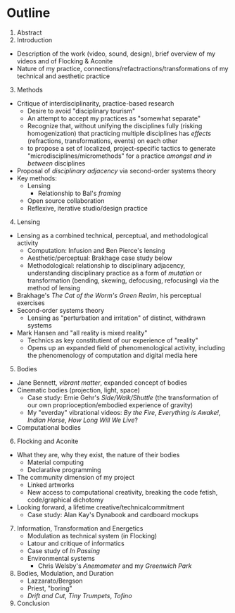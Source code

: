 # Outline

1. Abstract
2. Introduction
  * Description of the work (video, sound, design), brief overview of my videos and of Flocking & Aconite
  * Nature of my practice, connections/refactractions/transformations of my technical and aesthetic practice
3. Methods
  * Critique of interdisciplinarity, practice-based research
    * Desire to avoid "disciplinary tourism"
    * An attempt to accept my practices as "somewhat separate"
    * Recognize that, without unifying the disciplines fully (risking homogenization) that practicing multiple disciplines has _effects_ (refractions, transformations, events) on each other
    * to propose a set of localized, project-specific tactics to generate "microdisciplines/micromethods" for a practice _amongst and in between_ disciplines
  * Proposal of _disciplinary adjacency_ via second-order systems theory
  * Key methods:
    * Lensing
      * Relationship to Bal's _framing_
    * Open source collaboration
    * Reflexive, iterative studio/design practice
4. Lensing
  * Lensing as a combined technical, perceptual, and methodological activity
    * Computation: Infusion and Ben Pierce's lensing
    * Aesthetic/perceptual: Brakhage case study below
    * Methodological: relationship to disciplinary adjacency, understanding disciplinary practice as a form of _mutation_ or transformation (bending, skewing, defocusing, refocusing) via the method of lensing
  * Brakhage's _The Cat of the Worm's Green Realm_, his perceptual exercises
  * Second-order systems theory
    * Lensing as "perturbation and irritation" of distinct, withdrawn systems
  * Mark Hansen and "all reality is mixed reality"
    * Technics as key constitutient of our experience of "reality"
    * Opens up an expanded field of phenomenological activity, including the phenomenology of computation and digital media here
5. Bodies
  * Jane Bennett, _vibrant matter_, expanded concept of bodies
  * Cinematic bodies (projection, light, space)
    * Case study: Ernie Gehr's _Side/Walk/Shuttle_ (the transformation of our own proprioception/embodied experience of gravity)
    * My "everday" vibrational videos: _By the Fire_, _Everything is Awake!_, _Indian Horse_, _How Long Will We Live_?
  * Computational bodies
6. Flocking and Aconite
  * What they are, why they exist, the nature of their bodies
    * Material computing
    * Declarative programming
  * The community dimension of my project
    * Linked artworks
    * New access to computational creativity, breaking the code fetish, code/graphical dichotomy
  * Looking forward, a lifetime creative/technicalcommitment
    * Case study: Alan Kay's Dynabook and cardboard mockups
7. Information, Transformation and Energetics
    * Modulation as technical system (in Flocking)
    * Latour and critique of informatics
    * Case study of _In Passing_
    * Environmental systems
        * Chris Welsby's _Anemometer_ and my _Greenwich Park_
8. Bodies, Modulation, and Duration
    * Lazzarato/Bergson
    * Priest, "boring"
    * _Drift and Cut_, _Tiny Trumpets_, _Tofino_
9. Conclusion
